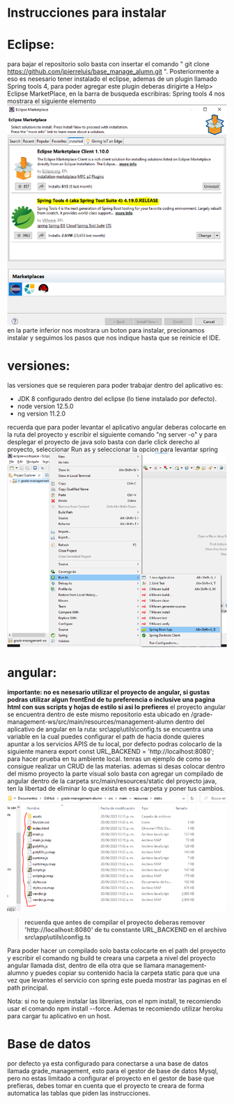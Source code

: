 # Instrucciones para instalar
# Eclipse:
para bajar el repositorio solo basta con insertar el comando " git clone https://github.com/jpierreluis/base_manage_alumn.git ".
Posteriormente a eso es nesesario tener instalado el eclipse, ademas de un plugin llamado Spring tools 4, 
para poder agregar este plugin deberas dirigirte a Help> Eclipse MarketPlace,
en la barra de busqueda escribiras: Spring tools 4
nos mostrara el siguiente elemento
![Image text](https://github.com/jpierreluis/base_manage_alumn/blob/main/ImgExample/spring_tools_4.PNG)
en la parte inferior nos mostrara un boton para instalar,
precionamos instalar y seguimos los pasos que nos indique hasta que se reinicie el IDE.
# versiones:
las versiones que se requieren para poder trabajar dentro del aplicativo es:
- JDK 8 configurado dentro del eclipse (lo tiene instalado por defecto).
- node version 12.5.0
- ng version 11.2.0

recuerda que para poder levantar el aplicativo angular deberas colocarte en la ruta del proyecto y 
escribir el siguiente comando "ng server -o"
y para desplegar el proyecto de java solo basta con darle click derecho al proyecto, 
seleccionar Run as y seleccionar la opcion para levantar spring
![Image text](https://github.com/jpierreluis/base_manage_alumn/blob/main/ImgExample/levantar_el_proyecto_java.png)

# angular:
**importante: no es nesesario utilizar el proyecto de angular, si gustas podras utilizar algun frontEnd de tu preferencia o inclusive una pagina html con sus scripts y hojas de estilo si asi lo prefieres**
el proyecto angular se encuentra dentro de este mismo repositorio esta ubicado en /grade-management-ws/src/main/resources/management-alumn
dentro del aplicativo de angular en la ruta: src\app\utils\config.ts
se encuentra una variable en la cual puedes configurar el path de hacia donde quieres apuntar a los servicios APIS
de tu local, por defecto podras colocarlo de la siguiente manera export const URL_BACKEND = 'http://localhost:8080';
para hacer prueba en tu ambiente local.
tenras un ejemplo de como se consigue realizar un CRUD de las materias.
ademas si desas colocar dentro del mismo proyecto la parte visual solo basta con agregar un compilado de angular dentro de la carpeta 
src/main/resources/static del proyecto java, ten la libertad de eliminar lo que exista en esa carpeta y poner tus cambios.
![Image text](https://github.com/jpierreluis/base_manage_alumn/blob/main/ImgExample/static.PNG)
> **recuerda que antes de compilar el proyecto deberas remover 'http://localhost:8080' de tu constante URL_BACKEND en el archivo src\app\utils\config.ts**

Para poder hacer un compilado solo basta colocarte en el path del proyecto y escribir el comando ng build 
te creara una carpeta a nivel del proyecto angular llamada dist, dentro de ella otra que se llamara management-alumno y puedes copiar su contenido hacia la carpeta static para que una vez que levantes el servicio con spring este pueda mostrar las paginas en 
el path principal.

Nota: si no te quiere instalar las librerias, con el npm install, te recomiendo usar el comando npm install --force.
Ademas te recomiendo utilizar heroku para cargar tu aplicativo en un host.

# Base de datos
por defecto ya esta configurado para  conectarse a una base de datos llamada grade_management, esto para el gestor de base de datos Mysql, pero no estas limitado a configurar el proyecto en el gestor de base que prefieras, debes tomar en cuenta que el proyecto te creara de forma automatica las tablas que piden las instrucciones.


